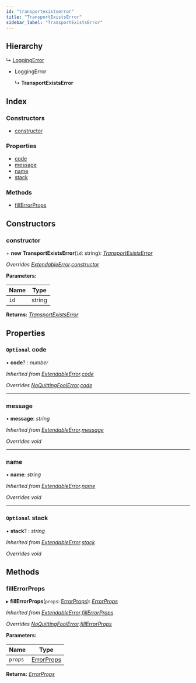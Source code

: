 ```yaml
---
id: "transportexistserror"
title: "TransportExistsError"
sidebar_label: "TransportExistsError"
---
```


## Hierarchy

  ↳ [LoggingError](loggingerror.md)

* LoggingError

  ↳ **TransportExistsError**

## Index

### Constructors

* [constructor](transportexistserror.md#constructor)

### Properties

* [code](transportexistserror.md#optional-code)
* [message](transportexistserror.md#message)
* [name](transportexistserror.md#name)
* [stack](transportexistserror.md#optional-stack)

### Methods

* [fillErrorProps](transportexistserror.md#fillerrorprops)

## Constructors

###  constructor

\+ **new TransportExistsError**(`id`: string): *[TransportExistsError](transportexistserror.md)*

*Overrides [ExtendableError](extendableerror.md).[constructor](extendableerror.md#constructor)*

**Parameters:**

Name | Type |
------ | ------ |
`id` | string |

**Returns:** *[TransportExistsError](transportexistserror.md)*

## Properties

### `Optional` code

• **code**? : *number*

*Inherited from [ExtendableError](extendableerror.md).[code](extendableerror.md#optional-code)*

*Overrides [NoQuittingFoolError](noquittingfoolerror.md).[code](noquittingfoolerror.md#optional-code)*

___

###  message

• **message**: *string*

*Inherited from [ExtendableError](extendableerror.md).[message](extendableerror.md#message)*

*Overrides void*

___

###  name

• **name**: *string*

*Inherited from [ExtendableError](extendableerror.md).[name](extendableerror.md#name)*

*Overrides void*

___

### `Optional` stack

• **stack**? : *string*

*Inherited from [ExtendableError](extendableerror.md).[stack](extendableerror.md#optional-stack)*

*Overrides void*

## Methods

###  fillErrorProps

▸ **fillErrorProps**(`props`: [ErrorProps](../modules/types.md#errorprops)): *[ErrorProps](../modules/types.md#errorprops)*

*Inherited from [ExtendableError](extendableerror.md).[fillErrorProps](extendableerror.md#fillerrorprops)*

*Overrides [NoQuittingFoolError](noquittingfoolerror.md).[fillErrorProps](noquittingfoolerror.md#fillerrorprops)*

**Parameters:**

Name | Type |
------ | ------ |
`props` | [ErrorProps](../modules/types.md#errorprops) |

**Returns:** *[ErrorProps](../modules/types.md#errorprops)*
